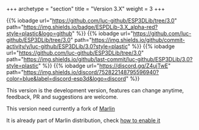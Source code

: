 +++
archetype = "section"
title = "Version 3.X"
weight = 3
+++

{{% iobadge url="https://github.com/luc-github/ESP3DLib/tree/3.0" path="https://img.shields.io/badge/ESPDLib-3.X_alpha-red?style=plastic&logo=github" %}}
{{% iobadge url="https://github.com/luc-github/ESP3DLib/tree/3.0" path="https://img.shields.io/github/commit-activity/y/luc-github/ESP3DLib/3.0?style=plastic" %}}
{{% iobadge url="https://github.com/luc-github/ESP3DLib/tree/3.0" path="https://img.shields.io/github/last-commit/luc-github/ESP3DLib/3.0?style=plastic" %}}
{{% iobadge url="https://discord.gg/Z4ujTwE" path="https://img.shields.io/discord/752822148795596940?color=blue&label=discord-esp3d&logo=discord" %}}

This version is the development version, features can change anytime, feedback, PR and suggestions are welcome.

This version need currently a fork of [Marlin](https://github.com/luc-github/Marlin/tree/ESP3D-V3-2.1.x) 

It is already part of Marlin distribution, check [how to enable it](installation/)
